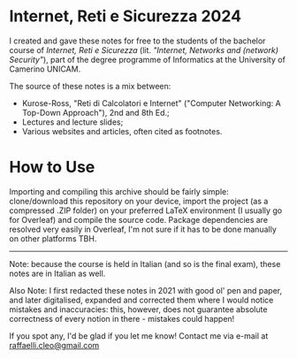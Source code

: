 <h1>Internet, Reti e Sicurezza 2024</h1>
I created and gave these notes for free to the students of the bachelor course of <i>Internet, Reti e Sicurezza</i> (lit. <i>"Internet, Networks and (network) Security"</i>), part of the degree programme of Informatics at the University of Camerino UNICAM.

The source of these notes is a mix between:
- Kurose-Ross, "Reti di Calcolatori e Internet" ("Computer Networking: A Top-Down Approach"), 2nd and 8th Ed.;
- Lectures and lecture slides;
- Various websites and articles, often cited as footnotes.

<h1>How to Use</h1>
Importing and compiling this archive should be fairly simple: clone/download this repository on your device, import the project (as a compressed .ZIP folder) on your preferred LaTeX environment (I usually go for Overleaf) and compile the source code. Package dependencies are resolved very easily in Overleaf, I'm not sure if it has to be done manually on other platforms TBH.

______________________________________________________________________________________________________


Note: because the course is held in Italian (and so is the final exam), these notes are in Italian as well.

Also Note: I first redacted these notes in 2021 with good ol' pen and paper, and later digitalised, expanded and corrected them where I would notice mistakes and inaccuracies: this, however, does not guarantee absolute correctness of every notion in there - mistakes could happen!

If you spot any, I'd be glad if you let me know! Contact me via e-mail at raffaelli.cleo@gmail.com
